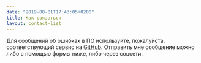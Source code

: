 ```yaml
---
date: "2019-08-01T17:43:05+0200"
title: Как связаться
layout: contact-list
---
```


Для сообщений об ошибках в ПО используйте, пожалуйста, соответствующий сервис на [GitHub](https://github.com/yktoo). Отправить мне сообщение можно либо с помощью формы ниже, либо через соцсети.